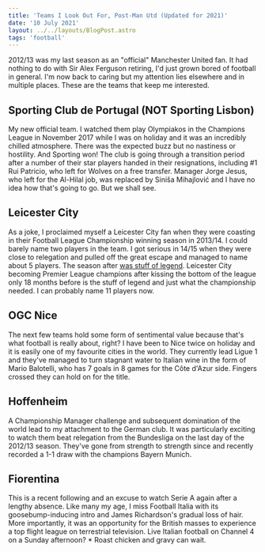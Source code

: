 ```yaml
---
title: 'Teams I Look Out For, Post-Man Utd (Updated for 2021)'
date: '10 July 2021'
layout: ../../layouts/BlogPost.astro
tags: 'football'
---
```


2012/13 was my last season as an "official" Manchester United fan. It had nothing to do with Sir Alex Ferguson retiring, I'd just grown bored of football in general. I'm now back to caring but my attention lies elsewhere and in multiple places. These are the teams that keep me interested.

## Sporting Club de Portugal (NOT Sporting Lisbon)

My new official team. I watched them play Olympiakos in the Champions League in November 2017 while I was on holiday and it was an incredibly chilled atmosphere. There was the expected buzz but no nastiness or hostility. And Sporting won! The club is going through a transition period after a number of their star players handed in their resignations, including #1 Rui Patricio, who left for Wolves on a free transfer. Manager Jorge Jesus, who left for the Al-Hilal job, was replaced by Siniša Mihajlović and I have no idea how that's going to go. But we shall see.

## Leicester City

As a joke, I proclaimed myself a Leicester City fan when they were coasting in their Football League Championship winning season in 2013/14. I could barely name two players in the team. I got serious in 14/15 when they were close to relegation and pulled off the great escape and managed to name about 5 players. The season after [was stuff of legend](https://en.wikipedia.org/wiki/Leicester_City_F.C.#2015.E2.80.9316_Premier_League_champions). Leicester City becoming Premier League champions after kissing the bottom of the league only 18 months before is the stuff of legend and just what the championship needed. I can probably name 11 players now.

## OGC Nice

The next few teams hold some form of sentimental value because that's what football is really about, right? I have been to Nice twice on holiday and it is easily one of my favourite cities in the world. They currently lead Ligue 1 and they've managed to turn stagnant water to Italian wine in the form of Mario Balotelli, who has 7 goals in 8 games for the Côte d'Azur side. Fingers crossed they can hold on for the title.

## Hoffenheim

A Championship Manager challenge and subsequent domination of the world lead to my attachment to the German club. It was particularly exciting to watch them beat relegation from the Bundesliga on the last day of the 2012/13 season. They've gone from strength to strength since and recently recorded a 1-1 draw with the champions Bayern Munich.

## Fiorentina

This is a recent following and an excuse to watch Serie A again after a lengthy absence. Like many my age, I miss Football Italia with its goosebump-inducing intro and James Richardson's gradual loss of hair. More importantly, it was an opportunity for the British masses to experience a top flight league on terrestrial television. Live Italian football on Channel 4 on a Sunday afternoon? * Roast chicken and gravy can wait.
